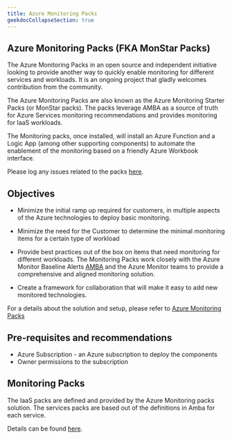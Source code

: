 ```yaml
---
title: Azure Monitoring Packs
geekdocCollapseSection: true
---
```


## Azure Monitoring Packs (FKA MonStar Packs)

The Azure Monitoring Packs in an open source and independent initiative looking to provide another way to quickly enable monitoring for different services and workloads. It is an ongoing project that gladly welcomes contribution from the community.

The Azure Monitoring Packs are also known as the Azure Monitoring Starter Packs (or MonStar packs). The packs leverage AMBA as a source of truth for Azure Services monitoring recommendations and provides monitoring for IaaS workloads.

The Monitoring packs, once installed, will install an Azure Function and a Logic App (among other supporting components) to automate the enablement of the monitoring based on a friendly Azure Workbook interface.

Please log any issues related to the packs [here](https://github.com/Azure/AzureMonitorStarterPacks/issues).

## Objectives

- Minimize the initial ramp up required for customers, in multiple aspects of the Azure technologies to deploy basic monitoring.

- Minimize the need for the Customer to determine the minimal monitoring items for a certain type of workload

- Provide best practices out of the box on items that need monitoring for different workloads. The Monitoring Packs work closely with the Azure Monitor Baseline Alerts [AMBA](http://aka.ms/amba) and the Azure Monitor teams to provide a comprehensive and aligned monitoring solution.

- Create a framework for collaboration that will make it easy to add new monitored technologies.

For a details about the solution and setup, please refer to [Azure Monitoring Packs](https://github.com/Azure/AzureMonitorStarterPacks)

## Pre-requisites and recommendations

- Azure Subscription - an Azure subscription to deploy the components
- Owner permissions to the subscription

## Monitoring Packs

The IaaS packs are defined and provided by the Azure Monitoring packs solution. The services packs are based out of the definitions in Amba for each service.

Details can be found [here](https://github.com/Azure/AzureMonitorStarterPacks/blob/main/Packs/README.md#monitoring-pack-summary).


